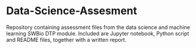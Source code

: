 # Data-Science-Assesment
Repository containing assessment files from the data science and machine learning SWBio DTP module. Included are Jupyter notebook, Python script and README files, together with a written report.
